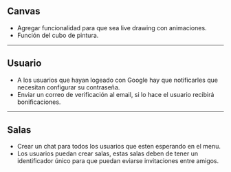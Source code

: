 ## Canvas

+ Agregar funcionalidad para que sea live drawing con animaciones.
+ Función del cubo de pintura.

---
## Usuario

+ A los usuarios que hayan logeado con Google hay que notificarles que necesitan 
configurar su contraseña.
+ Enviar un correo de verificación al email, si lo hace el usuario recibirá bonificaciones.

---
## Salas

+ Crear un chat para todos los usuarios que esten esperando en el menu.
+ Los usuarios puedan crear salas, estas salas deben de tener un identificador único para que 
puedan eviarse invitaciones entre amigos.